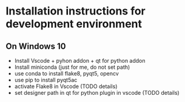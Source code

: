 # Installation instructions for development environment
## On Windows 10

- Install Vscode + pyhon addon + qt for python addon
- Install miniconda (just for me, do not set path)
- use conda to install flake8, pyqt5, opencv
- use pip to install pyqt5ac
- activate Flake8 in Vscode (TODO details)
- set designer path in qt for python plugin in vscode (TODO details)
